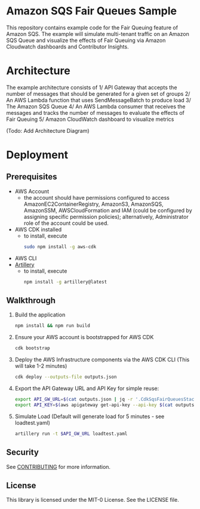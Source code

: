 # Amazon SQS Fair Queues Sample

This repository contains example code for the Fair Queuing feature of Amazon SQS. The example will simulate multi-tenant traffic on an Amazon SQS Queue and visualize the effects of Fair Queuing via Amazon Cloudwatch dashboards and Contributor Insights.

# Architecture

The example architecture consists of 1/ API Gateway that accepts the number of messages that should be generated for a given set of groups 2/ An AWS Lambda function that uses SendMessageBatch to produce load 3/ The Amazon SQS Queue 4/ An AWS Lambda consumer that receives the messages and tracks the number of messages to evaluate the effects of Fair Queuing 5/ Amazon CloudWatch dashboard to visualize metrics

(Todo: Add Architecture Diagram)


# Deployment 

## Prerequisites

- AWS Account
  - the account should have permissions configured to access AmazonEC2ContainerRegistry, AmazonS3, AmazonSQS, AmazonSSM, AWSCloudFormation and IAM (could be configured by assigning specific permission policies); alternatively, Administrator role of the account could be used.
- AWS CDK installed 
  - to install, execute
    ```bash
    sudo npm install -g aws-cdk
    ```
- AWS CLI
- [Artillery](https://www.artillery.io/)
  - to install, execute
    ```bash
    npm install -g artillery@latest
    ```

## Walkthrough
1. Build the application
   ```bash
   npm install && npm run build
   ```
2. Ensure your AWS account is bootstrapped for AWS CDK

    ```bash
    cdk bootstrap
    ```
3. Deploy the AWS Infrastructure components via the AWS CDK CLI (This will take 1-2 minutes)
    
    ```bash
    cdk deploy --outputs-file outputs.json
    ```

4. Export the API Gateway URL and API Key for simple reuse:
    ```bash
    export API_GW_URL=$(cat outputs.json | jq -r '.CdkSqsFairQueuesStack.ProducerApiEndpoint')
    export API_KEY=$(aws apigateway get-api-key --api-key $(cat outputs.json | jq -r '.CdkSqsFairQueuesStack.ApiKeyValue') --include-value | jq -r '.value')
    ```
5. Simulate Load (Default will generate load for 5 minutes - see loadtest.yaml)

    ```bash
    artillery run -t $API_GW_URL loadtest.yaml 
    ```

## Security

See [CONTRIBUTING](CONTRIBUTING.md#security-issue-notifications) for more information.

## License

This library is licensed under the MIT-0 License. See the LICENSE file.

